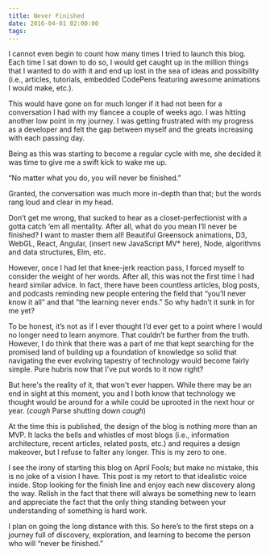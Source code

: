 ```yaml
---
title: Never Finished
date: 2016-04-01 02:00:00
tags:
---
```


I cannot even begin to count how many times I tried to launch this blog. Each time I sat down to do so, I would get caught up in the million things that I wanted to do with it and end up lost in the sea of ideas and possibility (i.e., articles, tutorials, embedded CodePens featuring awesome animations I would make, etc.).

This would have gone on for much longer if it had not been for a conversation I had with my fiancee a couple of weeks ago. I was hitting another low point in my journey. I was getting frustrated with my progress as a developer and felt the gap between myself and the greats increasing with each passing day.

Being as this was starting to become a regular cycle with me, she decided it was time to give me a swift kick to wake me up.

“No matter what you do, you will never be finished.”

Granted, the conversation was much more in-depth than that; but the words rang loud and clear in my head.

Don’t get me wrong, that sucked to hear as a closet-perfectionist with a gotta catch ‘em all mentality. After all, what do you mean I’ll never be finished? I want to master them all! Beautiful Greensock animations, D3, WebGL, React, Angular, (insert new JavaScript MV* here), Node, algorithms and data structures, Elm, etc.

However, once I had let that knee-jerk reaction pass, I forced myself to consider the weight of her words. After all, this was not the first time I had heard similar advice. In fact, there have been countless articles, blog posts, and podcasts reminding new people entering the field that “you’ll never know it all” and that “the learning never ends.” So why hadn’t it sunk in for me yet?

To be honest, it’s not as if I ever thought I’d ever get to a point where I would no longer need to learn anymore. That couldn’t be further from the truth. However, I do think that there was a part of me that kept searching for the promised land of building up a foundation of knowledge so solid that navigating the ever evolving tapestry of technology would become fairly simple. Pure hubris now that I’ve put words to it now right?

But here's the reality of it, that won't ever happen. While there may be an end in sight at this moment, you and I both know that technology we thought would be around for a while could be uprooted in the next hour or year. (*cough* Parse shutting down *cough*)

At the time this is published, the design of the blog is nothing more than an MVP. It lacks the bells and whistles of most blogs (i.e., information architecture, recent articles, related posts, etc.) and requires a design makeover, but I refuse to falter any longer. This is my zero to one.

I see the irony of starting this blog on April Fools; but make no mistake, this is no joke of a vision I have. This post is my retort to that idealistic voice inside. Stop looking for the finish line and enjoy each new discovery along the way. Relish in the fact that there will always be something new to learn and appreciate the fact that the only thing standing between your understanding of something is hard work.

I plan on going the long distance with this. So here’s to the first steps on a journey full of discovery, exploration, and learning to become the person who will “never be finished.”